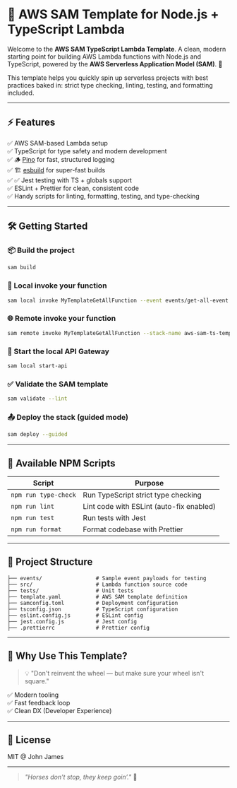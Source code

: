 # 🦄 AWS SAM Template for Node.js + TypeScript Lambda

Welcome to the **AWS SAM TypeScript Lambda Template**. A clean, modern starting point for building AWS Lambda functions with Node.js and TypeScript, powered by the **AWS Serverless Application Model (SAM)**. 🚀

This template helps you quickly spin up serverless projects with best practices baked in: strict type checking, linting, testing, and formatting included.

---

## ⚡️ Features

✅ AWS SAM-based Lambda setup  
✅ TypeScript for type safety and modern development  
✅ 🪵 [Pino](https://github.com/pinojs/pino) for fast, structured logging  
✅ 🏗️ [esbuild](https://esbuild.github.io/) for super-fast builds  
✅ ✅ Jest testing with TS + globals support  
✅ ESLint + Prettier for clean, consistent code  
✅ Handy scripts for linting, formatting, testing, and type-checking

---

## 🛠️ Getting Started

### 📦 Build the project
```bash
sam build
```

### 🧪 Local invoke your function
```bash
sam local invoke MyTemplateGetAllFunction --event events/get-all-event.json
```

### 🌐 Remote invoke your function
```bash
sam remote invoke MyTemplateGetAllFunction --stack-name aws-sam-ts-template
```

### 🚀 Start the local API Gateway
```bash
sam local start-api
```

### ✅ Validate the SAM template
```bash
sam validate --lint
```

### 📤 Deploy the stack (guided mode)
```bash
sam deploy --guided
```

---

## 🧹 Available NPM Scripts

| Script           | Purpose                                 |
|------------------|-----------------------------------------|
| `npm run type-check` | Run TypeScript strict type checking       |
| `npm run lint`        | Lint code with ESLint (auto-fix enabled)  |
| `npm run test`        | Run tests with Jest                      |
| `npm run format`      | Format codebase with Prettier            |

---

## 📂 Project Structure

```
├── events/                 # Sample event payloads for testing
├── src/                    # Lambda function source code
├── tests/                  # Unit tests
├── template.yaml           # AWS SAM template definition
├── samconfig.toml          # Deployment configuration
├── tsconfig.json           # TypeScript configuration
├── eslint.config.js        # ESLint config
├── jest.config.js          # Jest config
├── .prettierrc             # Prettier config
```

---

## 🚀 Why Use This Template?

> 💡 "Don't reinvent the wheel — but make sure your wheel isn't square."


✅ Modern tooling  
✅ Fast feedback loop  
✅ Clean DX (Developer Experience)

---

## 📜 License

MIT @ John James

---

> _"Horses don’t stop, they keep goin’."_ 🐎
